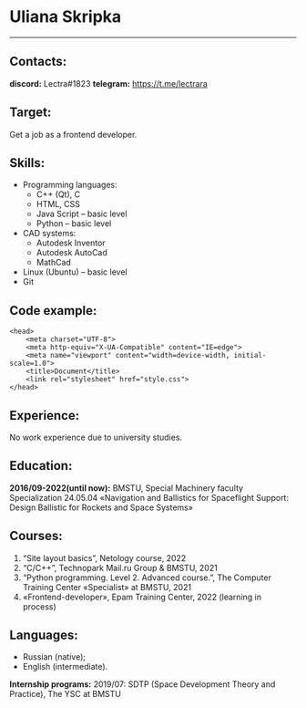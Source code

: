 # Uliana Skripka

***

## Contacts:
**discord:** Lectra#1823
**telegram:** https://t.me/lectrara
## Target:
Get a job as a frontend developer.

## Skills:
* Programming languages: 
    + C++ (Qt), C
    + HTML, CSS
    + Java Script – basic level 
    + Python – basic level
* CAD systems:
    + Autodesk Inventor
    + Autodesk AutoCad
    + MathCad
* Linux (Ubuntu) – basic level
* Git

## Code example:
    <head>
        <meta charset="UTF-8">
        <meta http-equiv="X-UA-Compatible" content="IE=edge">
        <meta name="viewport" content="width=device-width, initial-scale=1.0">
        <title>Document</title>
        <link rel="stylesheet" href="style.css">
    </head>

## Experience:
No work experience due to university studies.

## Education:
**2016/09-2022(until now):** BMSTU, Special Machinery faculty
	    Specialization 24.05.04 «Navigation and Ballistics for Spaceflight Support: Design Ballistic for Rockets and Space Systems»


## Courses:

1. “Site layout basics”, Netology course, 2022
2. “C/C++”, Technopark Mail.ru Group & BMSTU, 2021
3. “Python programming. Level 2. Advanced course.”, The Computer Training Center «Specialist» at BMSTU, 2021
4. «Frontend-developer», Epam Training Center, 2022 (learning in process)

## Languages:
- Russian (native);
- English (intermediate). 

**Internship programs:** 2019/07: SDTP (Space Development Theory and Practice), The YSC at BMSTU



